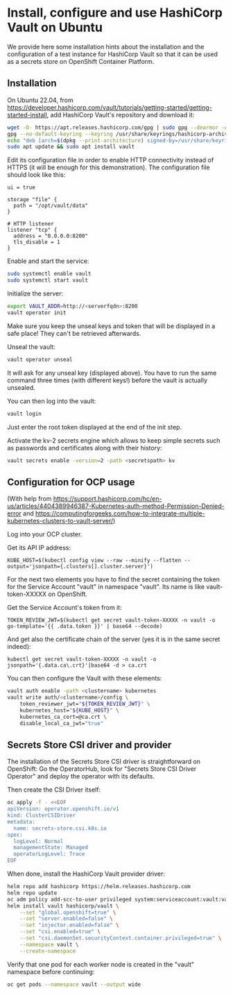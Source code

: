 # Install, configure and use HashiCorp Vault on Ubuntu

We provide here some installation hints about the installation and the configuration of a test instance for HashiCorp Vault so that it can be used as a secrets store on OpenShift Container Platform.

## Installation

On Ubuntu 22.04, from https://developer.hashicorp.com/vault/tutorials/getting-started/getting-started-install, add HashiCorp Vault's repository and download it:

```bash
wget -O- https://apt.releases.hashicorp.com/gpg | sudo gpg --dearmor -o /usr/share/keyrings/hashicorp-archive-keyring.gpg
gpg --no-default-keyring --keyring /usr/share/keyrings/hashicorp-archive-keyring.gpg --fingerprint
echo "deb [arch=$(dpkg --print-architecture) signed-by=/usr/share/keyrings/hashicorp-archive-keyring.gpg] https://apt.releases.hashicorp.com $(lsb_release -cs) main" | sudo tee /etc/apt/sources.list.d/hashicorp.list
sudo apt update && sudo apt install vault
```

Edit its configuration file in order to enable HTTP connectivity instead of HTTPS (it will be enough for this demonstration). The configuration file should look like this:

```
ui = true

storage "file" {
  path = "/opt/vault/data"
}

# HTTP listener
listener "tcp" {
  address = "0.0.0.0:8200"
  tls_disable = 1
}
```

Enable and start the service:

```bash
sudo systemctl enable vault
sudo systemctl start vault
```

Initialize the server:

```bash
export VAULT_ADDR=http://<serverfqdn>:8200
vault operator init
```

Make sure you keep the unseal keys and token that will be displayed in a safe place! They can't be retrieved afterwards.

Unseal the vault:

```bash
vault operator unseal
```

It will ask for any unseal key (displayed above). You have to run the same command three times (with different keys!) before the vault is actually unsealed.

You can then log into the vault:

```bash
vault login
```

Just enter the root token displayed at the end of the init step.

Activate the kv-2 secrets engine which allows to keep simple secrets such as passwords and certificates along with their history:

```bash
vault secrets enable -version=2 -path <secretspath> kv
```

## Configuration for OCP usage

<!-- markdown-link-check-disable-next-line -->
(With help from https://support.hashicorp.com/hc/en-us/articles/4404389946387-Kubernetes-auth-method-Permission-Denied-error and https://computingforgeeks.com/how-to-integrate-multiple-kubernetes-clusters-to-vault-server/)

Log into your OCP cluster.

Get its API IP address:

    KUBE_HOST=$(kubectl config view --raw --minify --flatten --output='jsonpath={.clusters[].cluster.server}')

For the next two elements you have to find the secret containing the token for the Service Account "vault" in namespace "vault". Its name is like vault-token-XXXXX on OpenShift.

Get the Service Account's token from it:

    TOKEN_REVIEW_JWT=$(kubectl get secret vault-token-XXXXX -n vault -o go-template='{{ .data.token }}' | base64 --decode)

And get also the certificate chain of the server (yes it is in the same secret indeed):

    kubectl get secret vault-token-XXXXX -n vault -o jsonpath='{.data.ca\.crt}'|base64 -d > ca.crt

You can then configure the Vault with these elements:

```bash
vault auth enable -path <clustername> kubernetes
vault write auth/<clustername>/config \
    token_reviewer_jwt="${TOKEN_REVIEW_JWT}" \
    kubernetes_host="${KUBE_HOST}" \
    kubernetes_ca_cert=@ca.crt \
    disable_local_ca_jwt="true"
```

## Secrets Store CSI driver and provider

The installation of the Secrets Store CSI driver is straightforward on OpenShift: Go the OperatorHub, look for "Secrets Store CSI Driver Operator" and deploy the operator with its defaults.

Then create the CSI Driver itself:

```bash
oc apply -f - <<EOF
apiVersion: operator.openshift.io/v1
kind: ClusterCSIDriver
metadata:
  name: secrets-store.csi.k8s.io
spec:
  logLevel: Normal
  managementState: Managed
  operatorLogLevel: Trace
EOF
```

When done, install the HashiCorp Vault provider driver:

```bash
helm repo add hashicorp https://helm.releases.hashicorp.com
helm repo update
oc adm policy add-scc-to-user privileged system:serviceaccount:vault:vault-csi-provider
helm install vault hashicorp/vault \
    --set "global.openshift=true" \
    --set "server.enabled=false" \
    --set "injector.enabled=false" \
    --set "csi.enabled=true" \
    --set "csi.daemonSet.securityContext.container.privileged=true" \
    --namespace vault \
    --create-namespace
```

Verify that one pod for each worker node is created in the "vault" namespace before continuing:

```bash
oc get pods --namespace vault --output wide
```
